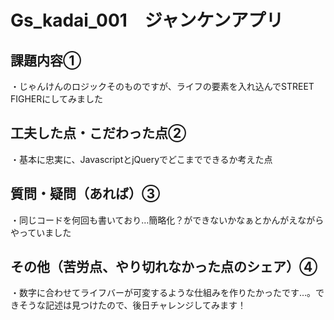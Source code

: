 # Gs_kadai_001　ジャンケンアプリ

## 課題内容①

・じゃんけんのロジックそのものですが、ライフの要素を入れ込んでSTREET FIGHERにしてみました

## 工夫した点・こだわった点②
・基本に忠実に、JavascriptとjQueryでどこまでできるか考えた点

## 質問・疑問（あれば）③
・同じコードを何回も書いており…簡略化？ができないかなぁとかんがえながらやっていました

## その他（苦労点、やり切れなかった点のシェア）④
・数字に合わせてライフバーが可変するような仕組みを作りたかったです…。できそうな記述は見つけたので、後日チャレンジしてみます！
